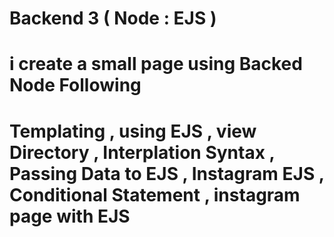 # Backend 3 ( Node : EJS )
# i create a small page using Backed Node Following 
# Templating , using EJS , view Directory , Interplation Syntax , Passing Data to EJS , Instagram EJS , Conditional Statement , instagram page with EJS 